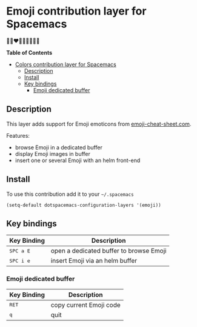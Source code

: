 # Emoji contribution layer for Spacemacs

:blue_heart::green_heart::heart::gift_heart::heartbeat::heartpulse::purple_heart::sparkling_heart::yellow_heart:

<!-- markdown-toc start - Don't edit this section. Run M-x markdown-toc/generate-toc again -->
**Table of Contents**

- [Colors contribution layer for Spacemacs](#colors-contribution-layer-for-spacemacs)
    - [Description](#description)
    - [Install](#install)
    - [Key bindings](#key-bindings)
        - [Emoji dedicated buffer](#emoji-dedicated-buffer)

<!-- markdown-toc end -->

## Description

This layer adds support for Emoji emoticons from [emoji-cheat-sheet.com][].

Features:
- browse Emoji in a dedicated buffer
- display Emoji images in buffer
- insert one or several Emoji with an helm front-end

## Install

To use this contribution add it to your `~/.spacemacs`

```elisp
(setq-default dotspacemacs-configuration-layers '(emoji))
```

## Key bindings

Key Binding        | Description
-------------------|------------------------------------------------------------
<kbd>SPC a E</kbd> | open a dedicated buffer to browse Emoji
<kbd>SPC i e</kbd> | insert Emoji via an helm buffer

### Emoji dedicated buffer

Key Binding        | Description
-------------------|------------------------------------------------------------
<kbd>RET</kbd>     | copy current Emoji code
<kbd>q</kbd>       | quit

[emoji-cheat-sheet.com]: http://www.emoji-cheat-sheet.com/
